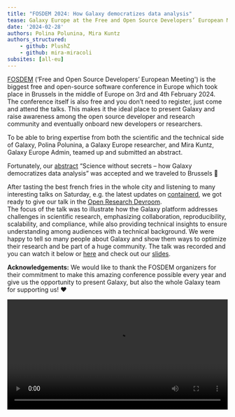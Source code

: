 ```yaml
---
title: "FOSDEM 2024: How Galaxy democratizes data analysis"
tease: Galaxy Europe at the Free and Open Source Developers’ European Meeting in Brussels 🍟
date: '2024-02-28'
authors: Polina Polunina, Mira Kuntz
authors_structured:
    - github: PlushZ
    - github: mira-miracoli
subsites: [all-eu]
---
```


[FOSDEM](https://fosdem.org/2024/) (‘Free and Open Source Developers’ European Meeting') is the biggest free and open-source software conference in Europe which took place in Brussels in the middle of Europe on 3rd and 4th February 2024. The conference itself is also free and you don’t need to register, just come and attend the talks. This makes it the ideal place to present Galaxy and raise awareness among the open source developer and research community and eventually onboard new developers or researchers.

To be able to bring expertise from both the scientific and the technical side of Galaxy, Polina Polunina, a Galaxy Europe researcher, and Mira Kuntz, Galaxy Europe Admin, teamed up and submitted an abstract.

Fortunately, our [abstract](https://fosdem.org/2024/schedule/event/fosdem-2024-3316-science-without-secrets-how-galaxy-democratizes-data-analysis/) “Science without secrets – how Galaxy democratizes data analysis” was accepted and we traveled to Brussels 🎉

After tasting the best french fries in the whole city and listening to many interesting talks on Saturday, e.g. the latest updates on [containerd](https://fosdem.org/2024/schedule/event/fosdem-2024-3060-what-s-new-in-containerd-2-0-/), we got ready to give our talk in the [Open Research Devroom](https://fosdem.org/2024/schedule/track/open-research/).  
The focus of the talk was to illustrate how the Galaxy platform addresses challenges in scientific research, emphasizing collaboration, reproducibility, scalability, and compliance, while also providing technical insights to ensure understanding among audiences with a technical background. We were happy to tell so many people about Galaxy and show them ways to optimize their research and be part of a huge community. 
The talk was recorded and you can watch it below or [here](https://ftp.fau.de/fosdem/2024/ub4132/fosdem-2024-3316-science-without-secrets-how-galaxy-democratizes-data-analysis.mp4) and check out our [slides](https://docs.google.com/presentation/d/e/2PACX-1vQx5MqGzpoxiHXtE8U7ataMrwL-OwlTH8RpnwusOmEIiQeRByDU2ZE_ulslUNgAIv1QLViKH2xlvM7u/pub?start=false&loop=false&delayms=3000).

**Acknowledgements:** We would like to thank the FOSDEM organizers for their commitment to make this amazing conference possible every year and give us the opportunity to present Galaxy, but also the whole Galaxy team for supporting us! ❤️

<video width="100%" controls>
  <source src="https://ftp.fau.de/fosdem/2024/ub4132/fosdem-2024-3316-science-without-secrets-how-galaxy-democratizes-data-analysis.mp4" type="video/mp4" alt="A video record from the talk held my Mira Kuntz and Polina Polunina at FOSDEM 2024">
</video>
